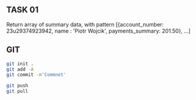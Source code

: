 ## TASK 01
Return array of summary data, with pattern
[{account_number: 23u29374923942, name : 'Piotr Wojcik', payments_summary: 201.50}, ...]


## GIT
```bash
git init .
git add -A
git commit -m'Commnet'

git push
git pull  
```

